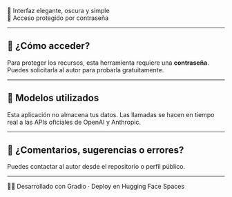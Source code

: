
🔸 Interfaz elegante, oscura y simple  
🔐 Acceso protegido por contraseña

---

## 🔐 ¿Cómo acceder?

Para proteger los recursos, esta herramienta requiere una **contraseña**.  
Puedes solicitarla al autor para probarla gratuitamente.

---

## 🤖 Modelos utilizados

Esta aplicación no almacena tus datos. Las llamadas se hacen en tiempo real a las APIs oficiales de OpenAI y Anthropic.

---

## 📩 ¿Comentarios, sugerencias o errores?

Puedes contactar al autor desde el repositorio o perfil público.

---

👨‍💻 Desarrollado con Gradio · Deploy en Hugging Face Spaces
